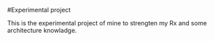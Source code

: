 #Experimental project

This is the experimental project of mine to strengten my Rx and some architecture knowladge.
